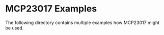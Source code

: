 # MCP23017 Examples

The following directory contains multiple examples how MCP23017 might be used.
